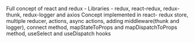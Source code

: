 Full concept of react and redux - 
Libraries - redux, react-redux, redux-thunk, redux-logger and axios
Concept implemented in react- redux store, multiple reducer, actions, async actions, adding middleware(thunk and logger), connect method, mapStateToProps and mapDispatchToProps method, useSelect and useDispatch hooks
